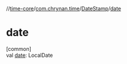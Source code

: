 //[time-core](../../../index.md)/[com.chrynan.time](../index.md)/[DateStamp](index.md)/[date](date.md)

# date

[common]\
val [date](date.md): LocalDate
